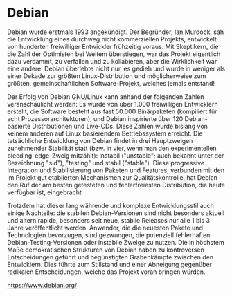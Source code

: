 # Debian

Debian wurde erstmals 1993 angekündigt. Der Begründer, Ian Murdock, sah die Entwicklung eines durchweg nicht kommerziellen Projekts, entwickelt von hunderten freiwilliger Entwickler frühzeitig voraus. Mit Skeptikern, die die Zahl der Optimisten bei Weitem überstiegen, war das Projekt eigentlich dazu verdammt, zu verfallen und zu kollabieren, aber die Wirklichkeit war eine andere. Debian überlebte nicht nur, es gedieh und wurde in weniger als einer Dekade zur größten Linux-Distribution und möglicherweise zum größten, gemeinschaftlichen Software-Projekt, welches jemals entstand!

Der Erfolg von Debian GNU/Linux kann anhand der folgenden Zahlen veranschaulicht werden: Es wurde von über 1.000 freiwilligen Entwicklern erstellt, die Software besteht aus fast 50.000 Binärpaketen (kompiliert für acht Prozessorarchitekturen), und Debian inspirierte über 120 Debian-basierte Distributionen und Live-CDs. Diese Zahlen wurde bislang von keinem anderen auf Linux basierendem Betriebssystem erreicht. Die tatsächliche Entwicklung von Debian findet in drei Hauptzweigen zunehmender Stabilität statt (bzw. in vier, wenn man den experimentellen bleeding-edge-Zweig mitzählt): instabil ("unstable"; auch bekannt unter der Bezeichnung "sid"), "testing" und stabil ("stable"). Diese progressive Integration und Stabilisierung von Paketen und Features, verbunden mit den im Projekt gut etablierten Mechanismen zur Qualitätskontrolle, hat Debian den Ruf der am besten getesteten und fehlerfreiesten Distribution, die heute verfügbar ist, eingebracht

Trotzdem hat dieser lang währende und komplexe Entwicklungsstil auch einige Nachteile: die stabilen Debian-Versionen sind nicht besonders aktuell und altern rapide, besonders seit neue, stabile Releases nur alle 1 bis 3 Jahre veröffentlicht werden. Anwender, die die neuesten Pakete und Technologien bevorzugen, sind gezwungen, die potenziell fehlerhaften Debian-Testing-Versionen oder instabile Zweige zu nutzen. Die in höchstem Maße demokratischen Strukturen von Debian haben zu kontroversen Entscheidungen geführt und begünstigten Grabenkämpfe zwischen den Entwicklern. Dies führte zum Stillstand und einer Abneigung gegenüber radikalen Entscheidungen, welche das Projekt voran bringen würden.

https://www.debian.org/
